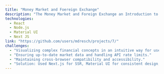 ```yaml
---
title: "Money Market and Foereign Exchange"
description: "The Money Market and Foreign Exchange an Introduction to Supply Demand Interst Rates Inflation and 6 Trilion a day Market."
technologies:
  - React
  - Node.js
  - Material UI
  - Next JS
link: "https://github.com/users/mdresch/projects/7/"
challenges:
  - "Visualizing complex financial concepts in an intuitive way for users."
  - "Ensuring up-to-date market data and handling API rate limits."
  - "Maintaining cross-browser compatibility and accessibility."
  - "Solution: Used Next.js for SSR, Material UI for consistent design, and implemented caching for API data."
---
```

